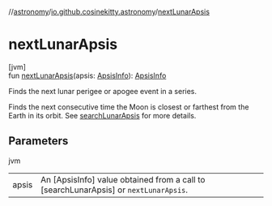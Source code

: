 //[astronomy](../../index.md)/[io.github.cosinekitty.astronomy](index.md)/[nextLunarApsis](next-lunar-apsis.md)

# nextLunarApsis

[jvm]\
fun [nextLunarApsis](next-lunar-apsis.md)(apsis: [ApsisInfo](-apsis-info/index.md)): [ApsisInfo](-apsis-info/index.md)

Finds the next lunar perigee or apogee event in a series.

Finds the next consecutive time the Moon is closest or farthest from the Earth in its orbit. See [searchLunarApsis](search-lunar-apsis.md) for more details.

## Parameters

jvm

| | |
|---|---|
| apsis | An [ApsisInfo] value obtained from a call     to [searchLunarApsis] or `nextLunarApsis`. |

